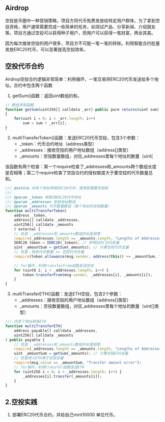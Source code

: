## Airdrop
空投是币圈中一种营销策略，项目方将代币免费发放给特定用户群体。为了拿到空投资格，用户通常需要完成一些简单的任务，如测试产品、分享新闻、介绍朋友等。项目方通过空投可以获得种子用户，而用户可以获得一笔财富，两全其美。

因为每次接收空投的用户很多，项目方不可能一笔一笔的转账。利用智能合约批量发放ERC20代币，可以显著提高空投效率。

## 空投代币合约
Airdrop空投合约逻辑非常简单：利用循环，一笔交易将ERC20代币发送给多个地址。合约中包含两个函数

1. getSum()函数：返回uint数组的和。
```js
// 数组求和函数
function getSum(uint256[] calldata _arr) public pure returns(uint sum)
{
    for(uint i = 0; i < _arr.length; i++)
        sum = sum + _arr[i];
}
```

2. multiTransferToken()函数：发送ERC20代币空投，包含3个参数：
    * _token：代币合约地址（address类型）
    * _addresses：接收空投的用户地址数组（address[]类型）
    * _amounts：空投数量数组，对应_addresses里每个地址的数量（uint[

该函数有两个检查：第一个require检查了_addresses和_amounts两个数组长度是否相等；第二个require检查了空投合约的授权额度大于要空投的代币数量总和。
```js
/// @notice 向多个地址转账ERC20代币，使用前需要先授权
///
/// @param _token 转账的ERC20代币地址
/// @param _addresses 空投地址数组
/// @param _amounts 代币数量数组（每个地址的空投数量）
function multiTransferToken(
    address _token,
    address[] calldata _addresses,
    uint256[] calldata _amounts
    ) external {
    // 检查：_addresses和_amounts数组的长度相等
    require(_addresses.length == _amounts.length, "Lengths of Addresses and Amounts NOT EQUAL");
    IERC20 token = IERC20(_token); // 声明IERC合约变量
    uint _amountSum = getSum(_amounts); // 计算空投代币总量
    // 检查：授权代币数量 >= 空投代币总量
    require(token.allowance(msg.sender, address(this)) >= _amountSum, "Need Approve ERC20 token");
    
    // for循环，利用transferFrom函数发送空投
    for (uint8 i; i < _addresses.length; i++) {
        token.transferFrom(msg.sender, _addresses[i], _amounts[i]);
    }
}
```

3. multiTransferETH()函数：发送ETH空投，包含2个参数：
    * _addresses：接收空投的用户地址数组（address[]类型）
    * _amounts：空投数量数组，对应_addresses里每个地址的数量（uint[]类型）
```js
/// 向多个地址转账ETH
function multiTransferETH(
    address payable[] calldata _addresses,
    uint256[] calldata _amounts
) public payable {
    // 检查：_addresses和_amounts数组的长度相等
    require(_addresses.length == _amounts.length, "Lengths of Addresses and Amounts NOT EQUAL");
    uint _amountSum = getSum(_amounts); // 计算空投ETH总量
    // 检查转入ETH等于空投总量
    require(msg.value == _amountSum, "Transfer amount error");
    // for循环，利用transfer函数发送ETH
    for (uint256 i = 0; i < _addresses.length; i++) {
        _addresses[i].transfer(_amounts[i]);
    }
}
```

## 2.空投实践
1. 部署ERC20代币合约，并给自己mint10000 单位代币。
[](https://www.wtf.academy/docs/solidity-103/Airdrop/)
